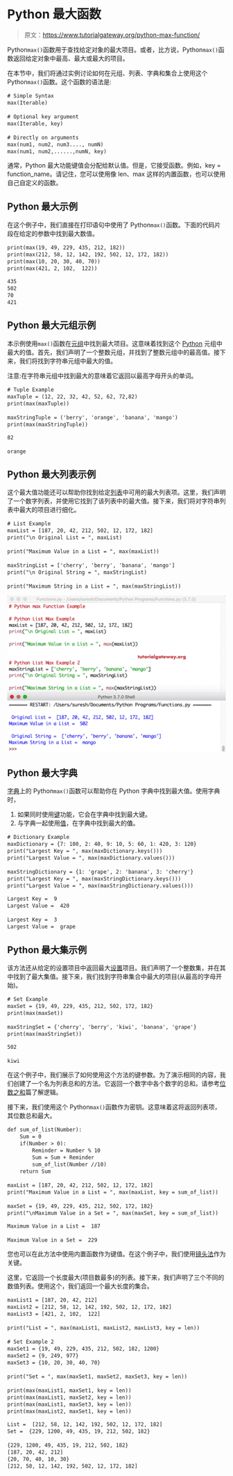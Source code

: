 # Python 最大函数

> 原文：<https://www.tutorialgateway.org/python-max-function/>

Python`max()`函数用于查找给定对象的最大项目。或者，比方说，Python`max()`函数返回给定对象中最高、最大或最大的项目。

在本节中，我们将通过实例讨论如何在元组、列表、字典和集合上使用这个 Python`max()`函数。这个函数的语法是:

```
# Simple Syntax
max(Iterable)

# Optional key argument
max(Iterable, key) 

# Directly on arguments
max(num1, num2, num3...., numN)
max(num1, num2,......,numN, key)
```

通常，Python 最大功能键值会分配给默认值。但是，它接受函数。例如，key = function_name。请记住，您可以使用像 len、max 这样的内置函数，也可以使用自己自定义的函数。

## Python 最大示例

在这个例子中，我们直接在打印语句中使用了 Python`max()`函数。下面的代码片段在给定的参数中找到最大数值。

```
print(max(19, 49, 229, 435, 212, 182))
print(max(212, 58, 12, 142, 192, 502, 12, 172, 182))
print(max(10, 20, 30, 40, 70))
print(max(421, 2, 102,  122))
```

```
435
502
70
421
```

## Python 最大元组示例

本示例使用`max()`函数在[元组](https://www.tutorialgateway.org/python-tuple/)中找到最大项目。这意味着找到这个 [Python](https://www.tutorialgateway.org/python-tutorial/) 元组中最大的值。首先，我们声明了一个整数元组，并找到了整数元组中的最高值。接下来，我们将找到字符串元组中最大的值。

注意:在字符串元组中找到最大的意味着它返回以最高字母开头的单词。

```
# Tuple Example 
maxTuple = (12, 22, 32, 42, 52, 62, 72,82)
print(max(maxTuple))

maxStringTuple = ('berry', 'orange', 'banana', 'mango')
print(max(maxStringTuple))
```

```
82

orange
```

## Python 最大列表示例

这个最大值功能还可以帮助你找到给定[列表](https://www.tutorialgateway.org/python-list/)中可用的最大列表项。这里，我们声明了一个数字列表，并使用它找到了该列表中的最大值。接下来，我们将对字符串列表中最大的项目进行细化。

```
# List Example 
maxList = [187, 20, 42, 212, 502, 12, 172, 182]
print("\n Original List = ", maxList)

print("Maximum Value in a List = ", max(maxList))

maxStringList = ['cherry', 'berry', 'banana', 'mango']
print("\n Original String = ", maxStringList)

print("Maximum String in a List = ", max(maxStringList))
```

![Python max Function 3](img/84cc51938dd318a5613d47a0eb9604c8.png)

## Python 最大字典

[字典](https://www.tutorialgateway.org/python-dictionary/)上的 Python`max()`函数可以帮助你在 Python 字典中找到最大值。使用字典时，

1.  如果同时使用[键](https://www.tutorialgateway.org/python-dictionary-keys-function/)功能，它会在字典中找到最大键。
2.  与字典一起使用[值](https://www.tutorialgateway.org/python-dictionary-values/)，在字典中找到最大的<font color="#000000">值</font>。

```
# Dictionary Example 
maxDictionary = {7: 100, 2: 40, 9: 10, 5: 60, 1: 420, 3: 120}      
print("Largest Key = ", max(maxDictionary.keys()))
print("Largest Value = ", max(maxDictionary.values()))

maxStringDictionary = {1: 'grape', 2: 'banana', 3: 'cherry'}
print("Largest Key = ", max(maxStringDictionary.keys()))
print("Largest Value = ", max(maxStringDictionary.values()))
```

```
Largest Key =  9
Largest Value =  420

Largest Key =  3
Largest Value =  grape
```

## Python 最大集示例

该方法还从给定的设置项目中返回最大[设置](https://www.tutorialgateway.org/python-set/)项目。我们声明了一个整数集，并在其中找到了最大集值。接下来，我们找到字符串集合中最大的项目(从最高的字母开始)。

```
# Set Example 
maxSet = {19, 49, 229, 435, 212, 502, 172, 182}     
print(max(maxSet))

maxStringSet = {'cherry', 'berry', 'kiwi', 'banana', 'grape'}  
print(max(maxStringSet))
```

```
502

kiwi
```

在这个例子中，我们展示了如何使用这个方法的键参数。为了演示相同的内容，我们创建了一个名为列表总和的方法。它返回一个数字中各个数字的总和。请参考[位数之和](https://www.tutorialgateway.org/python-program-to-find-sum-of-digits-of-a-number/)篇了解逻辑。

接下来，我们使用这个 Python`max()`函数作为密钥。这意味着这将返回列表项，其位数总和最大。

```
def sum_of_list(Number):
    Sum = 0
    if(Number > 0):
        Reminder = Number % 10
        Sum = Sum + Reminder
        sum_of_list(Number //10)
    return Sum

maxList = [187, 20, 42, 212, 502, 12, 172, 182]
print("Maximum Value in a List = ", max(maxList, key = sum_of_list))

maxSet = {19, 49, 229, 435, 212, 502, 172, 182}
print("\nMaximum Value in a Set = ", max(maxSet, key = sum_of_list))
```

```
Maximum Value in a List =  187

Maximum Value in a Set =  229
```

您也可以在此方法中使用内置函数作为键值。在这个例子中，我们使用[镜头法](https://www.tutorialgateway.org/python-len-function/)作为关键。

这里，它返回一个长度最大(项目数最多)的列表。接下来，我们声明了三个不同的数值列表。使用这个，我们返回一个最大长度的集合。

```
maxList1 = [187, 20, 42, 212]
maxList2 = [212, 58, 12, 142, 192, 502, 12, 172, 182]
maxList3 = [421, 2, 102,  122]

print("List = ", max(maxList1, maxList2, maxList3, key = len))

# Set Example 2
maxSet1 = {19, 49, 229, 435, 212, 502, 182, 1200}
maxSet2 = {9, 249, 977}
maxSet3 = {10, 20, 30, 40, 70}

print("Set = ", max(maxSet1, maxSet2, maxSet3, key = len))

print(max(maxList1, maxSet1, key = len))
print(max(maxList1, maxSet2, key = len))
print(max(maxList1, maxSet3, key = len))
print(max(maxList2, maxSet1, key = len))
```

```
List =  [212, 58, 12, 142, 192, 502, 12, 172, 182]
Set =  {229, 1200, 49, 435, 19, 212, 502, 182}

{229, 1200, 49, 435, 19, 212, 502, 182}
[187, 20, 42, 212]
{20, 70, 40, 10, 30}
[212, 58, 12, 142, 192, 502, 12, 172, 182]
```
